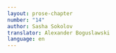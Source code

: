 ```yaml
---
layout: prose-chapter
number: "14"
author: Sasha Sokolov
translator: Alexander Boguslawski
language: en
---
```

